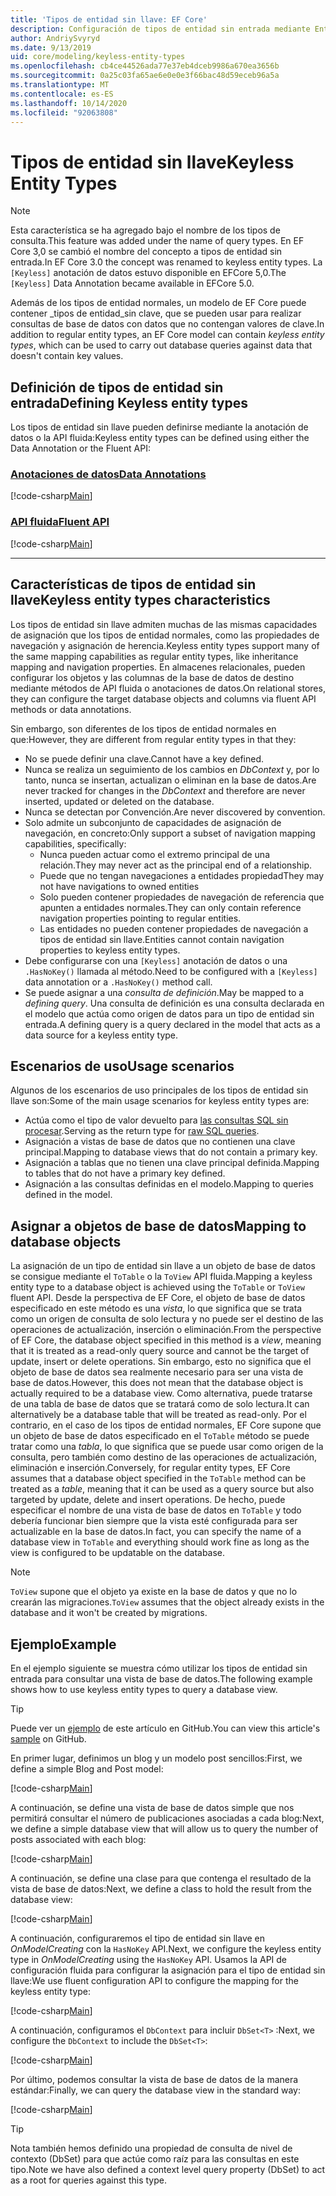 ```yaml
---
title: 'Tipos de entidad sin llave: EF Core'
description: Configuración de tipos de entidad sin entrada mediante Entity Framework Core
author: AndriySvyryd
ms.date: 9/13/2019
uid: core/modeling/keyless-entity-types
ms.openlocfilehash: cb4ce44526ada77e37eb4dceb9986a670ea3656b
ms.sourcegitcommit: 0a25c03fa65ae6e0e0e3f66bac48d59eceb96a5a
ms.translationtype: MT
ms.contentlocale: es-ES
ms.lasthandoff: 10/14/2020
ms.locfileid: "92063808"
---
```

# <a name="keyless-entity-types"></a><span data-ttu-id="0ed67-103">Tipos de entidad sin llave</span><span class="sxs-lookup"><span data-stu-id="0ed67-103">Keyless Entity Types</span></span>

> [!NOTE]
> <span data-ttu-id="0ed67-104">Esta característica se ha agregado bajo el nombre de los tipos de consulta.</span><span class="sxs-lookup"><span data-stu-id="0ed67-104">This feature was added under the name of query types.</span></span> <span data-ttu-id="0ed67-105">En EF Core 3,0 se cambió el nombre del concepto a tipos de entidad sin entrada.</span><span class="sxs-lookup"><span data-stu-id="0ed67-105">In EF Core 3.0 the concept was renamed to keyless entity types.</span></span> <span data-ttu-id="0ed67-106">La `[Keyless]` anotación de datos estuvo disponible en EFCore 5,0.</span><span class="sxs-lookup"><span data-stu-id="0ed67-106">The `[Keyless]` Data Annotation became available in EFCore 5.0.</span></span>

<span data-ttu-id="0ed67-107">Además de los tipos de entidad normales, un modelo de EF Core puede contener _tipos de entidad_sin clave, que se pueden usar para realizar consultas de base de datos con datos que no contengan valores de clave.</span><span class="sxs-lookup"><span data-stu-id="0ed67-107">In addition to regular entity types, an EF Core model can contain _keyless entity types_, which can be used to carry out database queries against data that doesn't contain key values.</span></span>

## <a name="defining-keyless-entity-types"></a><span data-ttu-id="0ed67-108">Definición de tipos de entidad sin entrada</span><span class="sxs-lookup"><span data-stu-id="0ed67-108">Defining Keyless entity types</span></span>

<span data-ttu-id="0ed67-109">Los tipos de entidad sin llave pueden definirse mediante la anotación de datos o la API fluida:</span><span class="sxs-lookup"><span data-stu-id="0ed67-109">Keyless entity types can be defined using either the Data Annotation or the Fluent API:</span></span>

### <a name="data-annotations"></a>[<span data-ttu-id="0ed67-110">Anotaciones de datos</span><span class="sxs-lookup"><span data-stu-id="0ed67-110">Data Annotations</span></span>](#tab/data-annotations)

[!code-csharp[Main](../../../samples/core/Modeling/DataAnnotations/Keyless.cs?Name=Keyless&highlight=1)]

### <a name="fluent-api"></a>[<span data-ttu-id="0ed67-111">API fluida</span><span class="sxs-lookup"><span data-stu-id="0ed67-111">Fluent API</span></span>](#tab/fluent-api)

[!code-csharp[Main](../../../samples/core/Modeling/FluentAPI/Keyless.cs?Name=Keyless&highlight=4)]

***

## <a name="keyless-entity-types-characteristics"></a><span data-ttu-id="0ed67-112">Características de tipos de entidad sin llave</span><span class="sxs-lookup"><span data-stu-id="0ed67-112">Keyless entity types characteristics</span></span>

<span data-ttu-id="0ed67-113">Los tipos de entidad sin llave admiten muchas de las mismas capacidades de asignación que los tipos de entidad normales, como las propiedades de navegación y asignación de herencia.</span><span class="sxs-lookup"><span data-stu-id="0ed67-113">Keyless entity types support many of the same mapping capabilities as regular entity types, like inheritance mapping and navigation properties.</span></span> <span data-ttu-id="0ed67-114">En almacenes relacionales, pueden configurar los objetos y las columnas de la base de datos de destino mediante métodos de API fluida o anotaciones de datos.</span><span class="sxs-lookup"><span data-stu-id="0ed67-114">On relational stores, they can configure the target database objects and columns via fluent API methods or data annotations.</span></span>

<span data-ttu-id="0ed67-115">Sin embargo, son diferentes de los tipos de entidad normales en que:</span><span class="sxs-lookup"><span data-stu-id="0ed67-115">However, they are different from regular entity types in that they:</span></span>

- <span data-ttu-id="0ed67-116">No se puede definir una clave.</span><span class="sxs-lookup"><span data-stu-id="0ed67-116">Cannot have a key defined.</span></span>
- <span data-ttu-id="0ed67-117">Nunca se realiza un seguimiento de los cambios en _DbContext_ y, por lo tanto, nunca se insertan, actualizan o eliminan en la base de datos.</span><span class="sxs-lookup"><span data-stu-id="0ed67-117">Are never tracked for changes in the _DbContext_ and therefore are never inserted, updated or deleted on the database.</span></span>
- <span data-ttu-id="0ed67-118">Nunca se detectan por Convención.</span><span class="sxs-lookup"><span data-stu-id="0ed67-118">Are never discovered by convention.</span></span>
- <span data-ttu-id="0ed67-119">Solo admite un subconjunto de capacidades de asignación de navegación, en concreto:</span><span class="sxs-lookup"><span data-stu-id="0ed67-119">Only support a subset of navigation mapping capabilities, specifically:</span></span>
  - <span data-ttu-id="0ed67-120">Nunca pueden actuar como el extremo principal de una relación.</span><span class="sxs-lookup"><span data-stu-id="0ed67-120">They may never act as the principal end of a relationship.</span></span>
  - <span data-ttu-id="0ed67-121">Puede que no tengan navegaciones a entidades propiedad</span><span class="sxs-lookup"><span data-stu-id="0ed67-121">They may not have navigations to owned entities</span></span>
  - <span data-ttu-id="0ed67-122">Solo pueden contener propiedades de navegación de referencia que apunten a entidades normales.</span><span class="sxs-lookup"><span data-stu-id="0ed67-122">They can only contain reference navigation properties pointing to regular entities.</span></span>
  - <span data-ttu-id="0ed67-123">Las entidades no pueden contener propiedades de navegación a tipos de entidad sin llave.</span><span class="sxs-lookup"><span data-stu-id="0ed67-123">Entities cannot contain navigation properties to keyless entity types.</span></span>
- <span data-ttu-id="0ed67-124">Debe configurarse con una `[Keyless]` anotación de datos o una `.HasNoKey()` llamada al método.</span><span class="sxs-lookup"><span data-stu-id="0ed67-124">Need to be configured with a `[Keyless]` data annotation or a `.HasNoKey()` method call.</span></span>
- <span data-ttu-id="0ed67-125">Se puede asignar a una _consulta de definición_.</span><span class="sxs-lookup"><span data-stu-id="0ed67-125">May be mapped to a _defining query_.</span></span> <span data-ttu-id="0ed67-126">Una consulta de definición es una consulta declarada en el modelo que actúa como origen de datos para un tipo de entidad sin entrada.</span><span class="sxs-lookup"><span data-stu-id="0ed67-126">A defining query is a query declared in the model that acts as a data source for a keyless entity type.</span></span>

## <a name="usage-scenarios"></a><span data-ttu-id="0ed67-127">Escenarios de uso</span><span class="sxs-lookup"><span data-stu-id="0ed67-127">Usage scenarios</span></span>

<span data-ttu-id="0ed67-128">Algunos de los escenarios de uso principales de los tipos de entidad sin llave son:</span><span class="sxs-lookup"><span data-stu-id="0ed67-128">Some of the main usage scenarios for keyless entity types are:</span></span>

- <span data-ttu-id="0ed67-129">Actúa como el tipo de valor devuelto para [las consultas SQL sin procesar](xref:core/querying/raw-sql).</span><span class="sxs-lookup"><span data-stu-id="0ed67-129">Serving as the return type for [raw SQL queries](xref:core/querying/raw-sql).</span></span>
- <span data-ttu-id="0ed67-130">Asignación a vistas de base de datos que no contienen una clave principal.</span><span class="sxs-lookup"><span data-stu-id="0ed67-130">Mapping to database views that do not contain a primary key.</span></span>
- <span data-ttu-id="0ed67-131">Asignación a tablas que no tienen una clave principal definida.</span><span class="sxs-lookup"><span data-stu-id="0ed67-131">Mapping to tables that do not have a primary key defined.</span></span>
- <span data-ttu-id="0ed67-132">Asignación a las consultas definidas en el modelo.</span><span class="sxs-lookup"><span data-stu-id="0ed67-132">Mapping to queries defined in the model.</span></span>

## <a name="mapping-to-database-objects"></a><span data-ttu-id="0ed67-133">Asignar a objetos de base de datos</span><span class="sxs-lookup"><span data-stu-id="0ed67-133">Mapping to database objects</span></span>

<span data-ttu-id="0ed67-134">La asignación de un tipo de entidad sin llave a un objeto de base de datos se consigue mediante el `ToTable` o la `ToView` API fluida.</span><span class="sxs-lookup"><span data-stu-id="0ed67-134">Mapping a keyless entity type to a database object is achieved using the `ToTable` or `ToView` fluent API.</span></span> <span data-ttu-id="0ed67-135">Desde la perspectiva de EF Core, el objeto de base de datos especificado en este método es una _vista_, lo que significa que se trata como un origen de consulta de solo lectura y no puede ser el destino de las operaciones de actualización, inserción o eliminación.</span><span class="sxs-lookup"><span data-stu-id="0ed67-135">From the perspective of EF Core, the database object specified in this method is a _view_, meaning that it is treated as a read-only query source and cannot be the target of update, insert or delete operations.</span></span> <span data-ttu-id="0ed67-136">Sin embargo, esto no significa que el objeto de base de datos sea realmente necesario para ser una vista de base de datos.</span><span class="sxs-lookup"><span data-stu-id="0ed67-136">However, this does not mean that the database object is actually required to be a database view.</span></span> <span data-ttu-id="0ed67-137">Como alternativa, puede tratarse de una tabla de base de datos que se tratará como de solo lectura.</span><span class="sxs-lookup"><span data-stu-id="0ed67-137">It can alternatively be a database table that will be treated as read-only.</span></span> <span data-ttu-id="0ed67-138">Por el contrario, en el caso de los tipos de entidad normales, EF Core supone que un objeto de base de datos especificado en el `ToTable` método se puede tratar como una _tabla_, lo que significa que se puede usar como origen de la consulta, pero también como destino de las operaciones de actualización, eliminación e inserción.</span><span class="sxs-lookup"><span data-stu-id="0ed67-138">Conversely, for regular entity types, EF Core assumes that a database object specified in the `ToTable` method can be treated as a _table_, meaning that it can be used as a query source but also targeted by update, delete and insert operations.</span></span> <span data-ttu-id="0ed67-139">De hecho, puede especificar el nombre de una vista de base de datos en `ToTable` y todo debería funcionar bien siempre que la vista esté configurada para ser actualizable en la base de datos.</span><span class="sxs-lookup"><span data-stu-id="0ed67-139">In fact, you can specify the name of a database view in `ToTable` and everything should work fine as long as the view is configured to be updatable on the database.</span></span>

> [!NOTE]
> <span data-ttu-id="0ed67-140">`ToView` supone que el objeto ya existe en la base de datos y que no lo crearán las migraciones.</span><span class="sxs-lookup"><span data-stu-id="0ed67-140">`ToView` assumes that the object already exists in the database and it won't be created by migrations.</span></span>

## <a name="example"></a><span data-ttu-id="0ed67-141">Ejemplo</span><span class="sxs-lookup"><span data-stu-id="0ed67-141">Example</span></span>

<span data-ttu-id="0ed67-142">En el ejemplo siguiente se muestra cómo utilizar los tipos de entidad sin entrada para consultar una vista de base de datos.</span><span class="sxs-lookup"><span data-stu-id="0ed67-142">The following example shows how to use keyless entity types to query a database view.</span></span>

> [!TIP]
> <span data-ttu-id="0ed67-143">Puede ver un [ejemplo](https://github.com/dotnet/EntityFramework.Docs/tree/master/samples/core/KeylessEntityTypes) de este artículo en GitHub.</span><span class="sxs-lookup"><span data-stu-id="0ed67-143">You can view this article's [sample](https://github.com/dotnet/EntityFramework.Docs/tree/master/samples/core/KeylessEntityTypes) on GitHub.</span></span>

<span data-ttu-id="0ed67-144">En primer lugar, definimos un blog y un modelo post sencillos:</span><span class="sxs-lookup"><span data-stu-id="0ed67-144">First, we define a simple Blog and Post model:</span></span>

[!code-csharp[Main](../../../samples/core/KeylessEntityTypes/Program.cs#Entities)]

<span data-ttu-id="0ed67-145">A continuación, se define una vista de base de datos simple que nos permitirá consultar el número de publicaciones asociadas a cada blog:</span><span class="sxs-lookup"><span data-stu-id="0ed67-145">Next, we define a simple database view that will allow us to query the number of posts associated with each blog:</span></span>

[!code-csharp[Main](../../../samples/core/KeylessEntityTypes/Program.cs#View)]

<span data-ttu-id="0ed67-146">A continuación, se define una clase para que contenga el resultado de la vista de base de datos:</span><span class="sxs-lookup"><span data-stu-id="0ed67-146">Next, we define a class to hold the result from the database view:</span></span>

[!code-csharp[Main](../../../samples/core/KeylessEntityTypes/Program.cs#KeylessEntityType)]

<span data-ttu-id="0ed67-147">A continuación, configuraremos el tipo de entidad sin llave en _OnModelCreating_ con la `HasNoKey` API.</span><span class="sxs-lookup"><span data-stu-id="0ed67-147">Next, we configure the keyless entity type in _OnModelCreating_ using the `HasNoKey` API.</span></span>
<span data-ttu-id="0ed67-148">Usamos la API de configuración fluida para configurar la asignación para el tipo de entidad sin llave:</span><span class="sxs-lookup"><span data-stu-id="0ed67-148">We use fluent configuration API to configure the mapping for the keyless entity type:</span></span>

[!code-csharp[Main](../../../samples/core/KeylessEntityTypes/Program.cs#Configuration)]

<span data-ttu-id="0ed67-149">A continuación, configuramos el `DbContext` para incluir `DbSet<T>` :</span><span class="sxs-lookup"><span data-stu-id="0ed67-149">Next, we configure the `DbContext` to include the `DbSet<T>`:</span></span>

[!code-csharp[Main](../../../samples/core/KeylessEntityTypes/Program.cs#DbSet)]

<span data-ttu-id="0ed67-150">Por último, podemos consultar la vista de base de datos de la manera estándar:</span><span class="sxs-lookup"><span data-stu-id="0ed67-150">Finally, we can query the database view in the standard way:</span></span>

[!code-csharp[Main](../../../samples/core/KeylessEntityTypes/Program.cs#Query)]

> [!TIP]
> <span data-ttu-id="0ed67-151">Nota también hemos definido una propiedad de consulta de nivel de contexto (DbSet) para que actúe como raíz para las consultas en este tipo.</span><span class="sxs-lookup"><span data-stu-id="0ed67-151">Note we have also defined a context level query property (DbSet) to act as a root for queries against this type.</span></span>
